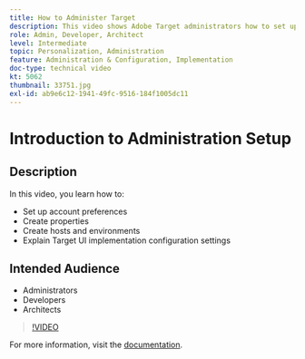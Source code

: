 ```yaml
---
title: How to Administer Target
description: This video shows Adobe Target administrators how to set up account preferences, create properties, and create hosts and environments. Learn how to explain Target UI implementation configuration settings.
role: Admin, Developer, Architect
level: Intermediate
topic: Personalization, Administration
feature: Administration & Configuration, Implementation
doc-type: technical video
kt: 5062
thumbnail: 33751.jpg
exl-id: ab9e6c12-1941-49fc-9516-184f1005dc11
---
```

# Introduction to Administration Setup

## Description

In this video, you learn how to:

* Set up account preferences
* Create properties
* Create hosts and environments
* Explain Target UI implementation configuration settings

## Intended Audience

* Administrators
* Developers
* Architects

>[!VIDEO](https://video.tv.adobe.com/v/33751/?quality=12)

For more information, visit the [documentation](https://experienceleague.adobe.com/docs/target/using/administer/administrating-target.html?lang=en).
